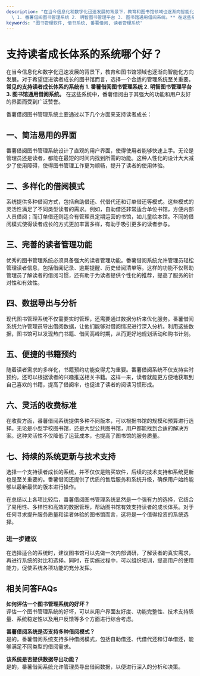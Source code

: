 ```yaml
---
description: "在当今信息化和数字化迅速发展的背景下，教育和图书馆领域也逐渐向智能化方向发展。对于希望促进读者成长的图书馆而言，选择一个合适的管理系统至关重要。**常见的支持读者成长体系的系统有\
  \ 1. 番薯借阅图书管理系统 2. 明智图书管理平台 3. 图书馆通用借阅系统。** 在这些系统中，番薯借阅由于其强大的功能和用户友好的界面而受到广泛赞誉。"
keywords: "图书管理软件, 借书系统, 番薯借阅, 读者管理系统"
---
```

# 支持读者成长体系的系统哪个好？

在当今信息化和数字化迅速发展的背景下，教育和图书馆领域也逐渐向智能化方向发展。对于希望促进读者成长的图书馆而言，选择一个合适的管理系统至关重要。**常见的支持读者成长体系的系统有 1. 番薯借阅图书管理系统 2. 明智图书管理平台 3. 图书馆通用借阅系统。** 在这些系统中，番薯借阅由于其强大的功能和用户友好的界面而受到广泛赞誉。

番薯借阅图书管理系统主要通过以下几个方面来支持读者成长：

## 一、简洁易用的界面

番薯借阅图书管理系统设计了直观的用户界面，使得使用者能够快速上手。无论是管理员还是读者，都能在最短的时间内找到所需的功能。这种人性化的设计大大减少了使用障碍，使得图书管理工作更为顺畅，提升了读者的使用体验。

## 二、多样化的借阅模式

系统提供多种借阅方式，包括自助借还、代借代还和订单借还等模式。这些模式的灵活性满足了不同类型读者的需求。例如，自助借还非常适合单位书馆，方便内部人员借阅；而订单借还则适合有管理员定期运营的书馆，如儿童绘本馆。不同的借阅模式使得读者成长的方式更加丰富多样，有助于吸引更多的读者参与。

## 三、完善的读者管理功能

优秀的图书管理系统必须具备强大的读者管理功能。番薯借阅系统允许管理员轻松管理读者信息，包括借阅记录、逾期提醒、历史借阅清单等。这样的功能不仅帮助管理员了解读者的借阅习惯，还有助于为读者提供个性化的推荐，提高了服务的针对性和有效性。

## 四、数据导出与分析

现代图书管理系统不仅需要实时管理，还需要通过数据分析来优化服务。番薯借阅系统允许管理员导出借阅数据，让他们能够对借阅情况进行深入分析。利用这些数据，图书馆可以发现热门书籍、借阅高峰时期，从而更好地规划活动和购书计划。

## 五、便捷的书籍预约

随着读者需求的多样化，书籍预约功能变得尤为重要。番薯借阅系统不仅支持实时预约，还可以根据读者的兴趣推送相关书籍。这样一来，读者就能更方便地获取到自己喜欢的书籍，提高了借阅率，也促进了读者的阅读习惯形成。

## 六、灵活的收费标准

在收费方面，番薯借阅系统提供多种不同版本，可以根据书馆的规模和预算进行选择。无论是小型学校图书馆，还是大型公共图书馆，用户都能找到合适的解决方案。这种灵活性不仅降低了运营成本，也提高了图书馆的服务质量。

## 七、持续的系统更新与技术支持

选择一个支持读者成长的系统，并不仅仅是购买软件，后续的技术支持和系统更新也是至关重要的。番薯借阅还提供了优质的售后服务和系统升级，确保用户始终能够以最新最优的版本进行操作。

在总结以上各项比较后，番薯借阅图书管理系统显然是一个强有力的选择，它结合了易用性、多样性和高效的数据管理，帮助图书馆有效支持读者的成长体系。对于任何寻求提升服务质量和读者体验的图书馆而言，这将是一个值得投资的系统选择。

### 进一步建议

在选择适合的系统时，建议图书馆可以先做一次内部调研，了解读者的真实需求，再进行系统的对比和选择。同时，在实施过程中，可以组织培训，提高用户的使用能力，促使系统各项功能的充分发挥。

## 相关问答FAQs

**如何评估一个图书管理系统的好坏？**  
评估一个图书管理系统的好坏，可以从用户界面友好度、功能完整性、技术支持质量、系统稳定性以及用户反馈等多个方面进行综合考虑。

**番薯借阅系统是否支持多种借阅模式？**  
是的，番薯借阅系统支持多种借阅模式，包括自助借还、代借代还和订单借还，能够满足不同类型的借阅需求。

**该系统是否提供数据导出功能？**  
是的，番薯借阅系统允许管理员导出借阅数据，以便进行深入的分析和决策。
